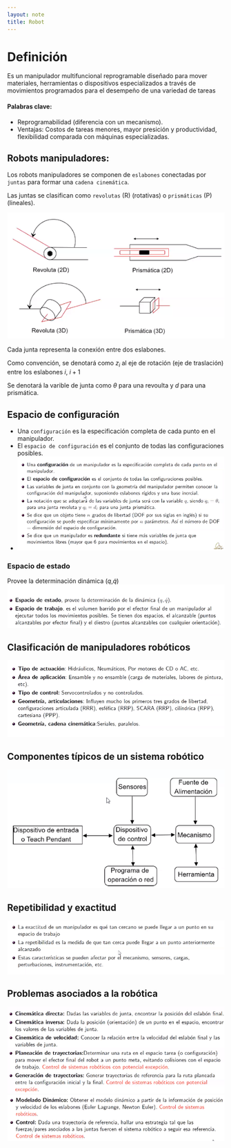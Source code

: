 ```yaml
---
layout: note
title: Robot
---
```


# Definición
Es un manipulador multifuncional reprogramable diseñado para mover materiales, herramientas o dispositivos especializados a través de movimientos programados para el desempeño de una variedad de tareas

#### Palabras clave:
* Reprogramabilidad (diferencia con un mecanismo).
* Ventajas: Costos de tareas menores, mayor presición y productividad, flexibilidad comparada con máquinas especializadas.

## Robots manipuladores:
Los robots manipuladores se componen de `eslabones` conectadas por `juntas` para formar una `cadena cinemática`.

Las juntas se clasifican como `revolutas` (R) (rotativas) o `prismáticas` (P) (lineales).

![98faf15af70a15b1237b5d7d1e97e12e.png](../../img/5a7b0c8430f549f1bd491ba5a96f47e7.png)

Cada junta representa la conexión entre dos eslabones.

Como convención, se denotará como $z_i$ al eje de rotación (eje de traslación) entre los eslabones $i$, $i+1$

Se denotará la varible de junta como $\theta$ para una revoulta y $d$ para una prismática.

## Espacio de configuración
* Una `configuración` es la especificación completa de cada punto en el manipulador.
* El `espacio de configuración` es el conjunto de todas las configuraciones posibles.
* ![2adf6da85a81729f180b0916714c1120.png](../../img/e25df0633464452ea68dc43ed30d878a.png)

### Espacio de estado
Provee la determinación dinámica ($q$,$\dot{q}$)
![6178382a40322cc089f1107b74a61968.png](../../img/b5b60be72d004fe3bd81ef7a83f738c7.png)

## Clasificación de manipuladores robóticos
![9e0910fa08a3ba6e4e40c2a5e668ce75.png](../../img/a2bcd10d12184dc98ea05934f55195e9.png)

## Componentes típicos de un sistema robótico
![37244018cc6d9f91da28ce078cd6dc85.png](../../img/3ff1a9e2c0624ea6ae95f24f39431837.png)

## Repetibilidad y exactitud
![08c2acdaea50014bc299509549ce60d5.png](../../img/3a569f83b1474296aea4106b7a6bc321.png)

## Problemas asociados a la robótica
![b0c71dab270d47d584c72776aed31901.png](../../img/4526eef0e3d04247a3c6578904cc5e13.png)
![f8bb9ea2c16c3dc23f3f0894a5e72675.png](../../img/e51ab1b7f848447981f172b76919a6b9.png)
